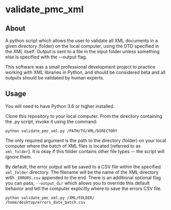 # validate_pmc_xml
## About
A python script which allows the user to validate all XML documents in a given directory (folder) on the local computer, using the DTD specified in the XML itself.
Output is sent to a file in the input folder unless something else is specified with the --output flag. 


This software was a small professional development project to practice working with XML libraries in Python, and should be considered beta and all outputs should be validated by human experts.

## Usage
You will need to have Python 3.6 or higher installed.

Clone this repository to your local computer.
From the directory containing the .py script, invoke it using the command:

```python validate_pmc_xml.py /PATH/TO/XML/DIRECTORY```

The only required argument is the path to the directory (folder) on your local computer where the batch of XML files is located \[referred to as `xml_folder`\].  It is okay if this folder contains other file types -- the script will ignore them.

By default, the error output will be saved to a CSV file within the specified `xml_folder` directory.  The filename will be the name of the XML directory with `_ERRORS.csv` appended to the end.  There is an additional optional flag you can pass, `--output_dir` which allows you to override this default behavior and tell the computer explicitly where to save the errors CSV file.

```python validate_pmc_xml.py /XML/FOLDER/ /home/desktop/errors_date_batch.csv```
